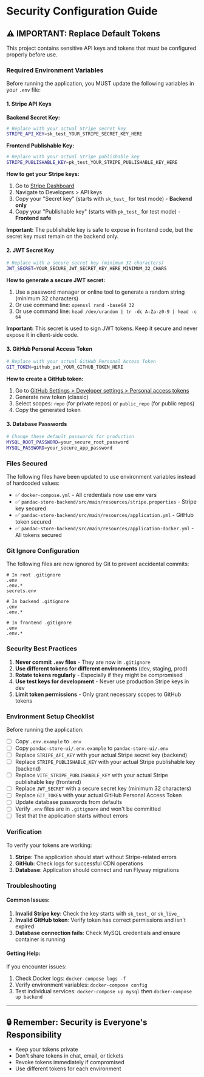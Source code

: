 # Security Configuration Guide

## ⚠️ IMPORTANT: Replace Default Tokens

This project contains sensitive API keys and tokens that must be configured properly before use.

### Required Environment Variables

Before running the application, you MUST update the following variables in your `.env` file:

#### 1. Stripe API Keys

**Backend Secret Key:**
```bash
# Replace with your actual Stripe secret key
STRIPE_API_KEY=sk_test_YOUR_STRIPE_SECRET_KEY_HERE
```

**Frontend Publishable Key:**
```bash
# Replace with your actual Stripe publishable key
STRIPE_PUBLISHABLE_KEY=pk_test_YOUR_STRIPE_PUBLISHABLE_KEY_HERE
```

**How to get your Stripe keys:**
1. Go to [Stripe Dashboard](https://dashboard.stripe.com/)
2. Navigate to Developers > API keys
3. Copy your "Secret key" (starts with `sk_test_` for test mode) - **Backend only**
4. Copy your "Publishable key" (starts with `pk_test_` for test mode) - **Frontend safe**

**Important:** The publishable key is safe to expose in frontend code, but the secret key must remain on the backend only.

#### 2. JWT Secret Key
```bash
# Replace with a secure secret key (minimum 32 characters)
JWT_SECRET=YOUR_SECURE_JWT_SECRET_KEY_HERE_MINIMUM_32_CHARS
```

**How to generate a secure JWT secret:**
1. Use a password manager or online tool to generate a random string (minimum 32 characters)
2. Or use command line: `openssl rand -base64 32`
3. Or use command line: `head /dev/urandom | tr -dc A-Za-z0-9 | head -c 64`

**Important:** This secret is used to sign JWT tokens. Keep it secure and never expose it in client-side code.

#### 3. GitHub Personal Access Token
```bash
# Replace with your actual GitHub Personal Access Token
GIT_TOKEN=github_pat_YOUR_GITHUB_TOKEN_HERE
```

**How to create a GitHub token:**
1. Go to [GitHub Settings > Developer settings > Personal access tokens](https://github.com/settings/tokens)
2. Generate new token (classic)
3. Select scopes: `repo` (for private repos) or `public_repo` (for public repos)
4. Copy the generated token

#### 3. Database Passwords
```bash
# Change these default passwords for production
MYSQL_ROOT_PASSWORD=your_secure_root_password
MYSQL_PASSWORD=your_secure_app_password
```

### Files Secured

The following files have been updated to use environment variables instead of hardcoded values:

- ✅ `docker-compose.yml` - All credentials now use env vars
- ✅ `pandac-store-backend/src/main/resources/stripe.properties` - Stripe key secured
- ✅ `pandac-store-backend/src/main/resources/application.yml` - GitHub token secured
- ✅ `pandac-store-backend/src/main/resources/application-docker.yml` - All tokens secured

### Git Ignore Configuration

The following files are now ignored by Git to prevent accidental commits:

```gitignore
# In root .gitignore
.env
.env.*
secrets.env

# In backend .gitignore  
.env
.env.*

# In frontend .gitignore
.env
.env.*
```

### Security Best Practices

1. **Never commit `.env` files** - They are now in `.gitignore`
2. **Use different tokens for different environments** (dev, staging, prod)
3. **Rotate tokens regularly** - Especially if they might be compromised
4. **Use test keys for development** - Never use production Stripe keys in dev
5. **Limit token permissions** - Only grant necessary scopes to GitHub tokens

### Environment Setup Checklist

Before running the application:

- [ ] Copy `.env.example` to `.env`
- [ ] Copy `pandac-store-ui/.env.example` to `pandac-store-ui/.env`
- [ ] Replace `STRIPE_API_KEY` with your actual Stripe secret key (backend)
- [ ] Replace `STRIPE_PUBLISHABLE_KEY` with your actual Stripe publishable key (backend)
- [ ] Replace `VITE_STRIPE_PUBLISHABLE_KEY` with your actual Stripe publishable key (frontend)
- [ ] Replace `JWT_SECRET` with a secure secret key (minimum 32 characters)
- [ ] Replace `GIT_TOKEN` with your actual GitHub Personal Access Token  
- [ ] Update database passwords from defaults
- [ ] Verify `.env` files are in `.gitignore` and won't be committed
- [ ] Test that the application starts without errors

### Verification

To verify your tokens are working:

1. **Stripe**: The application should start without Stripe-related errors
2. **GitHub**: Check logs for successful CDN operations
3. **Database**: Application should connect and run Flyway migrations

### Troubleshooting

#### Common Issues:

1. **Invalid Stripe key**: Check the key starts with `sk_test_` or `sk_live_`
2. **Invalid GitHub token**: Verify token has correct permissions and isn't expired
3. **Database connection fails**: Check MySQL credentials and ensure container is running

#### Getting Help:

If you encounter issues:
1. Check Docker logs: `docker-compose logs -f`
2. Verify environment variables: `docker-compose config`
3. Test individual services: `docker-compose up mysql` then `docker-compose up backend`

---

## 🔒 Remember: Security is Everyone's Responsibility

- Keep your tokens private
- Don't share tokens in chat, email, or tickets
- Revoke tokens immediately if compromised
- Use different tokens for each environment